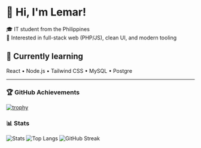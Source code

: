 # 👋 Hi, I'm Lemar!

🎓 IT student from the Philippines  
🧭 Interested in full-stack web (PHP/JS), clean UI, and modern tooling

## 🌱 Currently learning
React • Node.js • Tailwind CSS • MySQL • Postgre

---

### 🏆 GitHub Achievements
[![trophy](https://github-profile-trophy.vercel.app/?username=xdlemar&theme=onedark)](https://github.com/ryo-ma/github-profile-trophy)

### 📊 Stats
![Stats](https://github-readme-stats.vercel.app/api?username=xdlemar&show_icons=true&cache_seconds=86400)
![Top Langs](https://github-readme-stats.vercel.app/api/top-langs/?username=xdlemar&layout=compact&cache_seconds=86400)
![GitHub Streak](https://streak-stats.demolab.com?user=xdlemar&hide_border=true)

